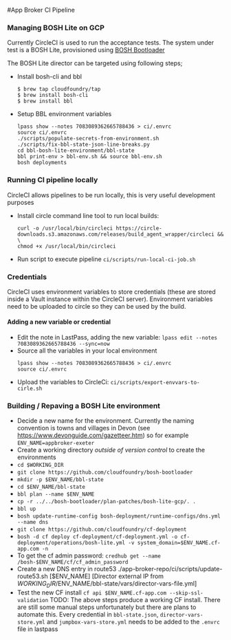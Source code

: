 #App Broker CI Pipeline

### Managing BOSH Lite on GCP

Currently CircleCI is used to run the acceptance tests. The system under test is a BOSH Lite, provisioned using [BOSH Bootloader](https://github.com/cloudfoundry/bosh-bootloader)

The BOSH Lite director can be targeted using following steps;

* Install bosh-cli and bbl
	```
	$ brew tap cloudfoundry/tap
	$ brew install bosh-cli
	$ brew install bbl
	```
* Setup BBL environment variables
	```
	lpass show --notes 7083089362665788436 > ci/.envrc
	source ci/.envrc
	./scripts/populate-secrets-from-environment.sh
	./scripts/fix-bbl-state-json-line-breaks.py
	cd bbl-bosh-lite-environment/bbl-state
	bbl print-env > bbl-env.sh && source bbl-env.sh
	bosh deployments
	```

### Running CI pipeline locally
CircleCI allows pipelines to be run locally, this is very useful development purposes

* Install circle command line tool to run local builds:
	```$bash
	curl -o /usr/local/bin/circleci https://circle-downloads.s3.amazonaws.com/releases/build_agent_wrapper/circleci && \
	chmod +x /usr/local/bin/circleci
	```
* Run script to execute pipeline
`ci/scripts/run-local-ci-job.sh`

### Credentials
CircleCI uses environment variables to store credentials (these are stored inside
a Vault instance within the CircleCI server). Environment variables need to
be uploaded to circle so they can be used by the build.

#### Adding a new variable or credential
* Edit the note in LastPass, adding the new variable:
`lpass edit --notes 7083089362665788436 --sync=now`
* Source all the variables in your local environment
	```
	lpass show --notes 7083089362665788436 > ci/.envrc
	source ci/.envrc
	```
* Upload the variables to CircleCi: `ci/scripts/export-envvars-to-cirle.sh`

### Building / Repaving a BOSH Lite environment

* Decide a new name for the environment. Currently the naming convention is towns and villages in Devon (see https://www.devonguide.com/gazetteer.htm) so for example `ENV_NAME=appbroker-exeter`
* Create a working directory *outside of version control* to create the environments
* `cd $WORKING_DIR`
* `git clone https://github.com/cloudfoundry/bosh-bootloader` 
* `mkdir -p $ENV_NAME/bbl-state`
* `cd $ENV_NAME/bbl-state`
* `bbl plan --name $ENV_NAME`
* `cp -r ../../bosh-bootloader/plan-patches/bosh-lite-gcp/. .`
* `bbl up`
* `bosh update-runtime-config bosh-deployment/runtime-configs/dns.yml --name dns`
* `git clone https://github.com/cloudfoundry/cf-deployment`
* `bosh -d cf deploy cf-deployment/cf-deployment.yml -o cf-deployment/operations/bosh-lite.yml -v system_domain=$ENV_NAME.cf-app.com -n`
* To get the cf admin password: `credhub get --name /bosh-$ENV_NAME/cf/cf_admin_password`
* Create a new DNS entry in route53 ./app-broker-repo/ci/scripts/update-route53.sh [$ENV_NAME] [Director external IP from $WORKING_DIR/$ENV_NAME/bbl-state/vars/director-vars-file.yml]
* Test the new CF install `cf api $ENV_NAME.cf-app.com --skip-ssl-validation`
TODO: The above steps produce a working CF install. There are still some manual steps unfortunately but there are plans to automate this. 
Every credential in `bbl-state.json`, `director-vars-store.yml` and `jumpbox-vars-store.yml` needs to be added to the `.envrc` file in lastpass